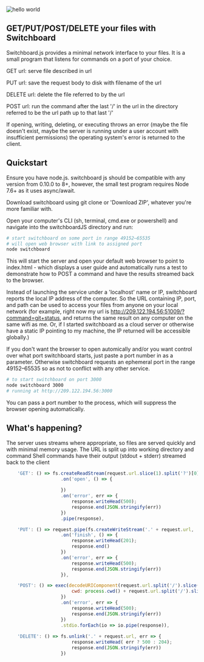 ![hello world](https://raw.githubusercontent.com/jazzyjackson/switchboardJS/master/gitpushinitialcommit.PNG)

## GET/PUT/POST/DELETE your files with Switchboard

Switchboard.js provides a minimal network interface to your files. It is a small program that listens for commands on a port of your choice.

GET url: serve file described in url

PUT url: save the request body to disk with filename of the url

DELETE url: delete the file referred to by the url

POST url: run the command after the last '/' in the url in the directory referred to be the url path up to that last '/'

If opening, writing, deleting, or executing throws an error (maybe the file doesn't exist, maybe the server is running under a user account with insufficient permissions) the operating system's error is returned to the client.

## Quickstart
Ensure you have node.js. switchboard js should be compatible with any version from 0.10.0 to 8+, however, the small test program requires Node 7.6+ as it uses async/await.

Download switchboard using git clone or 'Download ZIP', whatever you're more familiar with. 

Open your computer's CLI (sh, terminal, cmd.exe or powershell) and navigate into the switchboardJS directory and run:
 
```bash
# start switchboard on some port in range 49152–65535
# will open web browser with link to assigned port
node switchboard
```
This will start the server and open your default web browser to point to index.html - which displays a user guide and automatically runs a test to demonstrate how to POST a command and have the results streamed back to the browser.

Instead of launching the service under a 'localhost' name or IP, switchboard reports the local IP address of the computer. So the URL containing IP, port, and path can be used to access your files from anyone on your local network (for example, right now my url is http://209.122.194.56:51009/?command=git+status, and returns the same result on any computer on the same wifi as me. Or, if I started switchboard as a cloud server or otherwise have a static IP pointing to my machine, the IP returned will be accessible globally.) 

If you don't want the browser to open automically and/or you want control over what port switchboard starts, just paste a port number in as a parameter. Otherwise switchboard requests an ephemeral port in the range 49152–65535 so as not to conflict with any other service.

```bash
# to start switchboard on port 3000
node switchboard 3000
# running at http://209.122.194.56:3000
```


You can pass a port number to the process, which will suppress the browser opening automatically.

## What's happening?

The server uses streams where appropriate, so files are served quickly and with minimal memory usage.
The URL is split up into working directory and command
Shell commands have their output (stdout + stderr) streamed back to the client
```javascript
    'GET': () => fs.createReadStream(request.url.slice(1).split('?')[0] || 'index.html')
                    .on('open', () => {
                        
                    })
                    .on('error', err => { 
                        response.writeHead(500); 
                        response.end(JSON.stringify(err)) 
                    })
                    .pipe(response),

    'PUT': () => request.pipe(fs.createWriteStream('.' + request.url, 'utf8'))
                    .on('finish', () => { 
                        response.writeHead(201); 
                        response.end() 
                    })
                    .on('error', err => { 
                        response.writeHead(500); 
                        response.end(JSON.stringify(err)) 
                    }),

    'POST': () => exec(decodeURIComponent(request.url.split('/').slice(-1)), {
                        cwd: process.cwd() + request.url.split('/').slice(0,-1).join('/')
                    })
                    .on('error', err => { 
                        response.writeHead(500); 
                        response.end(JSON.stringify(err)) 
                    })
                    .stdio.forEach(io => io.pipe(response)),
    
    'DELETE': () => fs.unlink('.' + request.url, err => { 
                        response.writeHead( err ? 500 : 204); 
                        response.end(JSON.stringify(err))
                    })
```
